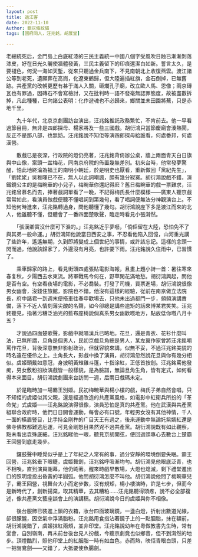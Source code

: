 ```yaml
---
layout: post
title: 過江客
date: 2022-11-10
Author: 銀灰條紋貓
tags: [國府同人，汪兆銘，胡展堂]

--- 
```



老總統死后，金門島上白底紅漆的三民主義統一中國八個字受風吹日蝕已漸漸剝落漆皮，好在日光久曬使牆體發黃，三民主義留下的印痕還潔白如新。誓言太久，是要褪色，何況一海如天塹，從來只聽過金兵南下，不見南朝北上收復燕雲。渡江諸公等到老死，遺願葬在高崗，化遼東鶴歸，但大陸遍插紅旗，金石倒掉，已無舊跡。共產黨的改朝更歷有甚于滿人入關，砸爛孔子廟，改立歐人馬、恩像；兩京磚瓦也有罪過，因磚石不會寫檢討，又在批判時一語不發毫無認罪態度，故被盡數拆掉，凡此種種，已向諸公表明：化作遊魂也不必歸來，鄉關並未田園將蕪，只是赤地千里。

　　九十年代，北京京劇團訪台演出，汪兆銘推託政務繁忙，不肯前去。他一早看過節目冊，無非是四郎探母、楊家將及一些三國戲。胡衍鴻只當節慶廟會湊熱鬧，反正不是那八部，也無妨。汪兆銘說不知佢等演四郎探母給誰看，何處番邦，何處漢營。
  

　　散戲已是夜深，行政院的燈仍亮著，汪兆銘背倚辦公桌，牆上兩面青天白日旗與中山像，案頭一盆梅花，同南京府院的佈置幾無差別。初來台時，他常發夢驚醒，怕此地終淪為福王的南明小朝廷，於是明史也厭看，重新做回「黨紀先生」，「劉姥姥」吳稚暉已不在，無人以此詞嘲諷，頗有幾分寂寞。胡衍鴻說戲不錯，演鐵鏡公主的是梅畹華的小兒子，梅畹華你還記得麽？舊日梅畹華的戲一票難求，汪兆銘曾慕名而去，捧著戲詞單看了一晚，不記得梅氏長什麼模樣——廣東人聽京戲常常如此，看演員做戲便聽不懂唱詞到第幾句，看了唱詞便無法分神觀演台上。不知他何時進來，汪兆銘轉過身，問他聽懂了幾句。胡衍鴻說座下多是渡江而來的北人，他雖聽不懂，但體會了一番四面楚歌聲，臨走時看見小張潸然。

　　「張漢卿實沒什麼可下淚的。」汪兆銘近乎夢囈，「倘佢留在大陸，恐怕免不了與其弟一般命運。」胡衍鴻知他說當日西安之事，不忍看他陷入回憶，山河重光講了些許年，遙遙無期，久到即將變成上個世紀的事情，或許該忘記。這樣的念頭一閃而過，他說該歸家了，外邊沒有月亮，也許要下雨。汪兆銘說久住雨中，已習慣了。

  
　　乘車歸家的路上，看見街頭四處張貼電影海報，且畫上題小詩一首：暑往寒來春复秋，夕陽西去水東流。將軍戰馬今何在，野草閑花滿地愁。胡衍鴻興起，問他是否有空。有空看夜場的電影，不必喬裝。打發了司機，買票進場，胡衍鴻說很像男女幽會，沒錢住旅館，影院也不錯。他沒有這樣的經驗，從前在南京做立法院長，府中諸君一到週末便搭車往春申歡場去，只他未出過都門一步，頻頻演講責備，落下不近人情刻薄尖酸的名聲，如今卻總是講些逾矩的話來博某君笑笑。汪兆銘聽見，指著污糟泛油光的藍布座椅說倘真系男女幽歡嘅地方，點放低你嘅八月十五？
  

　　才說過四面楚歌聲，影戲中就唱漢兵已略地。花旦，還是青衣、花衫什麼叫法，已無所謂，旦角是個男人，民初京戲旦角總是男人，某左翼作家曾將汪兆銘嘲罵作花旦，背後深意無非影射政治，但就容貌來講，似無不妥，不過汪兆銘美貌的時名遠在優伶之上。主角長大，影戲中換了演員，胡衍鴻忽然說花旦與你有幾分相似。虞姬頭戴如意冠，身披明黃雉雞斗篷，十指涂紅，正低首按劍。汪兆銘罵他發痴，男女敷粉扮妝演戲皆一般樣貌，是為臉譜，無論旦角生角，皆有定式，如何看得本來面目。胡衍鴻說劇團來台訪問一週，后兩日戲碼未定。
  

　　於是臨時加一場霸王別姬。民初梅畹華與楊小樓的戲，梅氏子弟自然會唱，只不知佢的虞姬似其父親，還是經過改造的共產黨風格，如電影中紅衛兵所扮的「革命党」式虞姬——汪兆銘說演得很像，演員恐怕是真的共產黨。他在武漢與共產黨組聯合政府時，他們日日開會運動，每會必有口號，年輕男女沒有其他神情，千人一面的橫眉豎目，比手持金剛杵的广目天王有過之，後來運動中無論奼紫嫣紅還是佛寺佛教都難逃厄運，可見金剛怒目果然兇不過共產黨。胡衍鴻說既有如此觀察，點未看出袁殊底細。汪兆銘睇他一眼，聽見京胡開弦，便回過頭專心去數台上楚霸王回營到底走幾步。
  

　　鑼鼓聲中睡覺似乎是上了年紀之人常有的事，過分安靜的環境倒要失眠。霸王回營，汪兆銘垂下眼睫，虞姬舞劍，汪兆銘呼吸漸均勻。胡衍鴻見他眼底泛青，也不相喚，直到演員謝幕，他仍盹著。醒來時戲早散場，大燈也熄滅，剩下禮堂進出口的照明燈投出昏黃的半圓弧。他問胡衍鴻怎麼不叫他。胡衍鴻說他問了梅畹華兒子，霸王回營，視舞台大小而定步數，沒有規矩，楊小樓演時，許是七步，但而今是新時代了，創新揚棄，取其精華，去其糟粕……汪兆銘聽得頭疼，說不必全部複述，像共產黨文藝座談會上的演講稿。胡衍鴻說今日的虞姬與你不相像。
  

　　後台服飾已裝進上鎖的衣箱，妝台四面玻璃鏡，一盞白燈，折射出數道光線，卻很朦朧，因空氣中浮滿脂粉。汪兆銘用食指沾著鏡子上的一點胭脂，抹在額前，胡衍鴻說錯了，虞姬抹紅兩頰，並非印堂。汪兆銘說幼年在粵做教書先生時，常有堂會，自別嶺南，再未前台後台見人扮戲，今聽京劇竟也似鄉音，但不到潸然的地步。頂燈酷烈，照他印堂上的紅胭脂一時有如血色，赤而熱，映佢青眼白頭，只差一把鴛鴦劍——又錯了，大抵要使魚腸劍。

  
